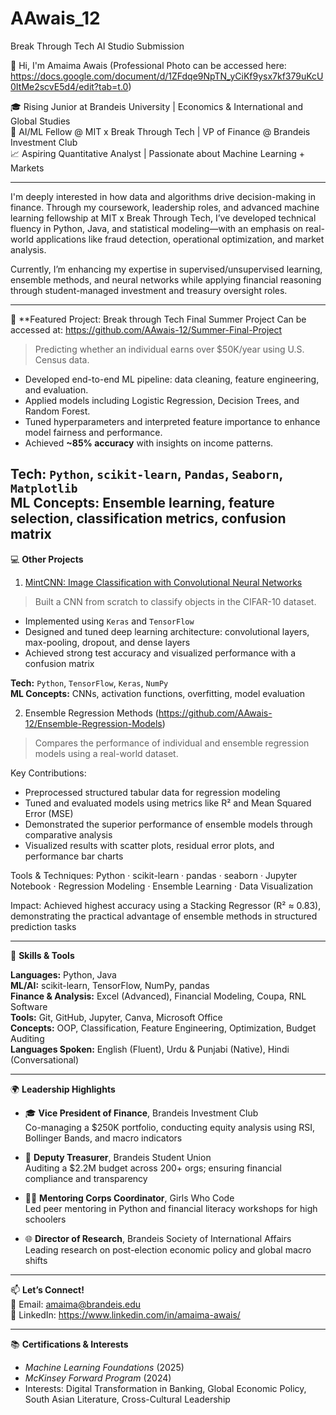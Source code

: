 # AAwais_12
Break Through Tech AI Studio Submission

👋 Hi, I'm Amaima Awais  (Professional Photo can be accessed here: https://docs.google.com/document/d/1ZFdqe9NpTN_yCiKf9ysx7kf379uKcU0ItMe2scvE5d4/edit?tab=t.0)

🎓 Rising Junior at Brandeis University | Economics & International and Global Studies  
💼 AI/ML Fellow @ MIT x Break Through Tech | VP of Finance @ Brandeis Investment Club  
📈 Aspiring Quantitative Analyst | Passionate about Machine Learning + Markets

---

I'm deeply interested in how data and algorithms drive decision-making in finance. Through my coursework, leadership roles, and advanced machine learning fellowship at MIT x Break Through Tech, I’ve developed technical fluency in Python, Java, and statistical modeling—with an emphasis on real-world applications like fraud detection, operational optimization, and market analysis.

Currently, I’m enhancing my expertise in supervised/unsupervised learning, ensemble methods, and neural networks while applying financial reasoning through student-managed investment and treasury oversight roles.

---

🎯 **Featured Project: Break through Tech Final Summer Project
Can be accessed at: https://github.com/AAwais-12/Summer-Final-Project

> Predicting whether an individual earns over $50K/year using U.S. Census data.

- Developed end-to-end ML pipeline: data cleaning, feature engineering, and evaluation.
- Applied models including Logistic Regression, Decision Trees, and Random Forest.
- Tuned hyperparameters and interpreted feature importance to enhance model fairness and performance.
- Achieved **~85% accuracy** with insights on income patterns.

**Tech:** `Python`, `scikit-learn`, `Pandas`, `Seaborn`, `Matplotlib`  
**ML Concepts:** Ensemble learning, feature selection, classification metrics, confusion matrix
---

💻 **Other Projects**

1. [MintCNN: Image Classification with Convolutional Neural Networks](https://github.com/AAwais-12/mint-cnn)

> Built a CNN from scratch to classify objects in the CIFAR-10 dataset.

- Implemented using `Keras` and `TensorFlow`
- Designed and tuned deep learning architecture: convolutional layers, max-pooling, dropout, and dense layers
- Achieved strong test accuracy and visualized performance with a confusion matrix

**Tech:** `Python`, `TensorFlow`, `Keras`, `NumPy`  
**ML Concepts:** CNNs, activation functions, overfitting, model evaluation

2. Ensemble Regression Methods (https://github.com/AAwais-12/Ensemble-Regression-Models)

> Compares the performance of individual and ensemble regression models using a real-world dataset.

Key Contributions:
- Preprocessed structured tabular data for regression modeling
- Tuned and evaluated models using metrics like R² and Mean Squared Error (MSE)
- Demonstrated the superior performance of ensemble models through comparative analysis
- Visualized results with scatter plots, residual error plots, and performance bar charts

Tools & Techniques:
Python · scikit-learn · pandas · seaborn · Jupyter Notebook · Regression Modeling · Ensemble Learning · Data Visualization

Impact:
Achieved highest accuracy using a Stacking Regressor (R² ≈ 0.83), demonstrating the practical advantage of ensemble methods in structured prediction tasks

---

🧠 **Skills & Tools**

**Languages:** Python, Java  
**ML/AI:** scikit-learn, TensorFlow, NumPy, pandas  
**Finance & Analysis:** Excel (Advanced), Financial Modeling, Coupa, RNL Software  
**Tools:** Git, GitHub, Jupyter, Canva, Microsoft Office  
**Concepts:** OOP, Classification, Feature Engineering, Optimization, Budget Auditing  
**Languages Spoken:** English (Fluent), Urdu & Punjabi (Native), Hindi (Conversational)

---

🌍 **Leadership Highlights**

- 🎓 **Vice President of Finance**, Brandeis Investment Club  
  Co-managing a $250K portfolio, conducting equity analysis using RSI, Bollinger Bands, and macro indicators  

- 🧾 **Deputy Treasurer**, Brandeis Student Union  
  Auditing a $2.2M budget across 200+ orgs; ensuring financial compliance and transparency  

- 👩‍💻 **Mentoring Corps Coordinator**, Girls Who Code  
  Led peer mentoring in Python and financial literacy workshops for high schoolers  

- 🌐 **Director of Research**, Brandeis Society of International Affairs  
  Leading research on post-election economic policy and global macro shifts  

---

📫 **Let’s Connect!**  
📧 Email: amaima@brandeis.edu  
🔗 LinkedIn: https://www.linkedin.com/in/amaima-awais/

---

📚 **Certifications & Interests**  
- *Machine Learning Foundations* (2025)  
- *McKinsey Forward Program* (2024)  
- Interests: Digital Transformation in Banking, Global Economic Policy, South Asian Literature, Cross-Cultural Leadership  



